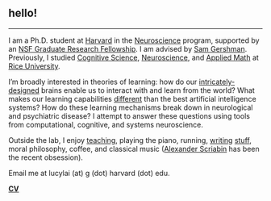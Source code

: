 ## hello!
***
I am a Ph.D. student at <a href="http://www.harvard.edu" target="_blank">Harvard</a> in the <a href="http://www.hms.harvard.edu/dms/neuroscience/index.html" target="_blank">Neuroscience</a> program, supported by an <a href="https://www.nsfgrfp.org/" target="_blank">NSF Graduate Research Fellowship</a>. I am advised by <a href="http://gershmanlab.webfactional.com/index.html" target="_blank">Sam Gershman</a>. Previously, I studied <a href="http://cogsci.rice.edu/" target="_blank">Cognitive Science</a>, <a href="http://neuroscience.rice.edu" target="_blank">Neuroscience</a>, and <a href="http://www.caam.rice.edu/" target="_blank">Applied Math</a> at <a href="http://www.rice.edu/" target="_blank">Rice University</a>.

I’m broadly interested in theories of learning: how do our <a href="http://mitpress.mit.edu/books/principles-neural-design" target="_blank">intricately-designed</a> brains enable us to interact with and learn from the world? What makes our learning capabilities <a href="http://gershmanlab.webfactional.com/pubs/Lake17.pdf" target="_blank"> different</a> than the best artificial intelligence systems? How do these learning mechanisms break down in neurological and psychiatric disease? I attempt to answer these questions using tools from computational, cognitive, and systems neuroscience.

Outside the lab, I enjoy <a href="http://lucy-lai.com/teaching" target="_blank">teaching</a>, playing the piano, running, <a href="http://lucyblogs.wordpress.com/" target="_blank">writing</a> <a href="http://subcorticalsongs.wordpress.com/" target="_blank">stuff</a>, moral philosophy, coffee, and classical music (<a href="https://en.wikipedia.org/wiki/Alexander_Scriabin" target="_blank">Alexander Scriabin</a> has been the recent obsession). 

Email me at lucylai (at) g (dot) harvard (dot) edu.

**[CV](./files/lai_cv.pdf)**
